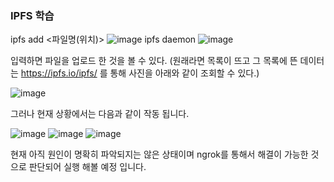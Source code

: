 ### IPFS 학습

ipfs add <파일명(위치)>
![image](/uploads/4a23f16ac3e9ce7d0ddf920f7b593119/image.png)
ipfs daemon 
![image](/uploads/a342ade4eb64aa23cca781438fb0bb8d/image.png)

입력하면 파일을 업로드 한 것을 볼 수 있다. 
(원래라면 목록이 뜨고 그 목록에 뜬 데이터는 https://ipfs.io/ipfs/<CID> 를 통해 사진을 아래와 같이 조회할 수 있다.)

![image](/uploads/3a48b0563d07d4a9cbbbc7fd4638a9b1/image.png)


그러나 현재 상황에서는 다음과 같이 작동 됩니다.

![image](/uploads/e86ac56a76d3558c0657716521b6b57b/image.png)
![image](/uploads/6a559c638c74bdee3cd304e8b879b684/image.png)
![image](/uploads/c9ad9813d4d361594175c36d607574d4/image.png)

현재 아직 원인이 명확히 파악되지는 않은 상태이며 ngrok를 통해서 해결이 가능한 것으로 판단되어 실행 해볼 예정 입니다.





